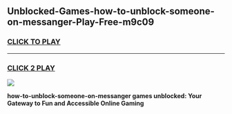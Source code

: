 
## Unblocked-Games-how-to-unblock-someone-on-messanger-Play-Free-m9c09
<h3>
<a href="https://premium76.site?title=how-to-unblock-someone-on-messanger&ref=21A">CLICK TO PLAY</a></h3>
<hr>

<h3>
<a href="https://premium76.site?title=how-to-unblock-someone-on-messanger&ref=21A">CLICK 2 PLAY</a>
  
</h3>

<a href="https://premium76.site?title=how-to-unblock-someone-on-messanger&ref=21A"><img src="https://clearcache.store/games.png"></a>


**how-to-unblock-someone-on-messanger games unblocked: Your Gateway to Fun and Accessible Online Gaming**
